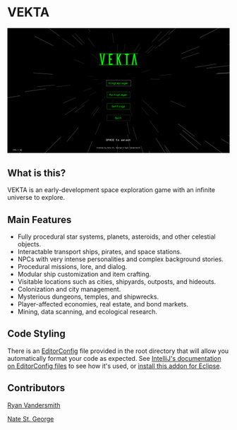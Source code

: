 # VEKTA

![Title screen](docs/2020.8.29/menu.png)

## What is this?

VEKTA is an early-development space exploration game with an infinite universe to explore.

## Main Features

- Fully procedural star systems, planets, asteroids, and other celestial objects.
- Interactable transport ships, pirates, and space stations.
- NPCs with very intense personalities and complex background stories.
- Procedural missions, lore, and dialog.
- Modular ship customization and item crafting. 
- Visitable locations such as cities, shipyards, outposts, and hideouts.
- Colonization and city management.
- Mysterious dungeons, temples, and shipwrecks.
- Player-affected economies, real estate, and bond markets.
- Mining, data scanning, and ecological research.

## Code Styling

There is an [EditorConfig](https://editorconfig.org/) file provided in the root directory that will allow you automatically format your code as expected.
See [IntelliJ's documentation on EditorConfig files](https://www.jetbrains.com/help/idea/configuring-code-style.html#editorconfig) to see how it's used, or [install this addon for Eclipse](https://marketplace.eclipse.org/content/editorconfig-eclipse).

## Contributors

[Ryan Vandersmith](https://github.com/rvanasa)

[Nate St. George](https://github.com/nstgeorge)

